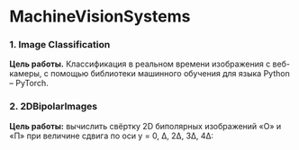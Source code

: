 # MachineVisionSystems
### 1. Image Classification
  **Цель работы.** Классификация в реальном времени изображения с веб-камеры, с помощью библиотеки машинного обучения для языка Python – PyTorch. 
### 2. 2DBipolarImages
  **Цель работы:** вычислить свёртку 2D биполярных изображений «О» и «П» при величине сдвига по оси y = 0, ∆, 2∆, 3∆, 4∆:

